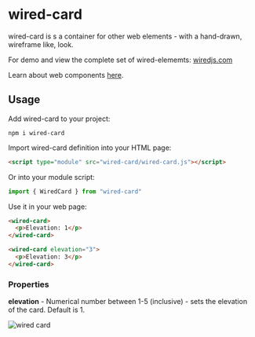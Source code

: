 # wired-card

wired-card is s a container for other web elements - with a hand-drawn, wireframe like, look.

For demo and view the complete set of wired-elememts: [wiredjs.com](http://wiredjs.com/)

Learn about web components [here](https://www.webcomponents.org/introduction).

## Usage

Add wired-card to your project:
```
npm i wired-card
```
Import wired-card definition into your HTML page:
```html
<script type="module" src="wired-card/wired-card.js"></script>
```
Or into your module script:
```javascript
import { WiredCard } from "wired-card"
```

Use it in your web page:
```html
<wired-card>
  <p>Elevation: 1</p>
</wired-card>

<wired-card elevation="3">
  <p>Elevation: 3</p>
</wired-card>
```

### Properties

**elevation** - Numerical number between 1-5 (inclusive) - sets the elevation of the card. Default is 1.

![wired card](https://wiredjs.github.io/wired-elements/images/card.png)
